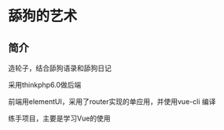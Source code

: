 # 舔狗的艺术

## 简介
造轮子，结合舔狗语录和舔狗日记

采用thinkphp6.0做后端

前端用elementUI，采用了router实现的单应用，并使用vue-cli 编译

练手项目，主要是学习Vue的使用